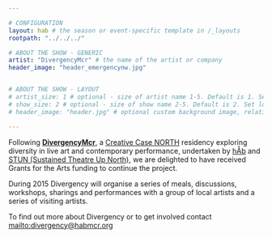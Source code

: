 ```yaml
---

# CONFIGURATION
layout: hab # the season or event-specific template in /_layouts
rootpath: "../../../"

# ABOUT THE SHOW - GENERIC
artist: "DivergencyMcr" # the name of the artist or company
header_image: "header_emergencynw.jpg"    


# ABOUT THE SHOW - LAYOUT
# artist_size: 1 # optional - size of artist name 1-5. Default is 1. Set longer names to lower values
# show_size: 2 # optional - size of show name 2-5. Default is 2. Set longer names to lower values
# header_image: "header.jpg" # optional custom background image, relative to current page

---
```

Following [**DivergencyMcr**](http://divergencymcr.posthaven.com), a [Creative Case NORTH](http://www.zendeh.com/blog/#announcement) residency exploring diversity in live art and contemporary performance, undertaken by [hÅb](/hab) and [STUN (Sustained Theatre Up North)](http://stunlive.com), we are delighted to have received Grants for the Arts funding to continue the project.    
     
During 2015 Divergency will organise a series of meals, discussions, workshops, sharings and performances with a group of local artists and a series of visiting artists.    

To find out more about Divergency or to get involved contact <mailto:divergency@habmcr.org>    
